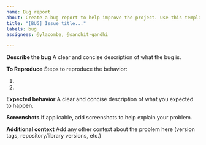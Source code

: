 ```yaml
---
name: Bug report
about: Create a bug report to help improve the project. Use this template for reporting bugs or requesting features. For questions or seeking help, please use the discussion forum.
title: "[BUG] Issue title..."
labels: bug
assignees: @ylacombe, @sanchit-gandhi

---
```


**Describe the bug**
A clear and concise description of what the bug is.

**To Reproduce**
Steps to reproduce the behavior:

1.
2.

**Expected behavior**
A clear and concise description of what you expected to happen.

**Screenshots**
If applicable, add screenshots to help explain your problem.

**Additional context**
Add any other context about the problem here (version tags, repository/library versions, etc.)
